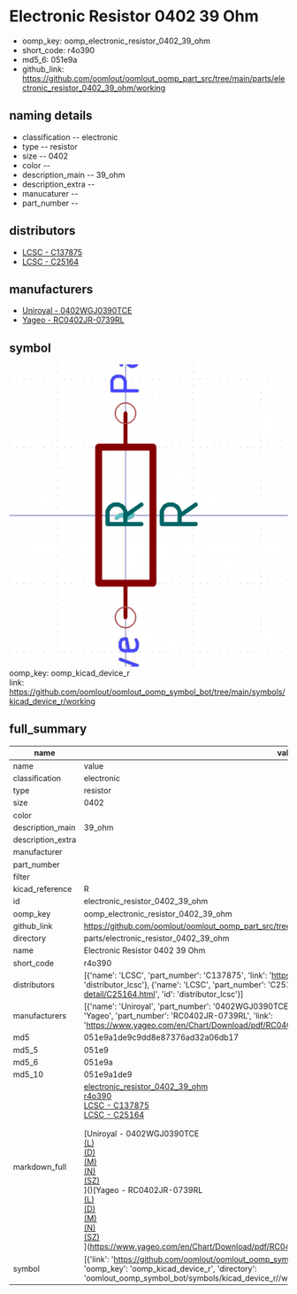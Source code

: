 # Electronic Resistor 0402 39 Ohm

  
* oomp_key: oomp_electronic_resistor_0402_39_ohm 
* short_code: r4o390
* md5_6: 051e9a  
* github_link: https://github.com/oomlout/oomlout_oomp_part_src/tree/main/parts/electronic_resistor_0402_39_ohm/working  
## naming details
* classification -- electronic
* type -- resistor
* size -- 0402
* color -- 
* description_main -- 39_ohm
* description_extra -- 
* manucaturer -- 
* part_number -- 

## distributors
* [LCSC - C137875](https://lcsc.com/product-detail/C137875.html)  
* [LCSC - C25164](https://lcsc.com/product-detail/C25164.html)  

## manufacturers
* [Uniroyal - 0402WGJ0390TCE]()  
* [Yageo - RC0402JR-0739RL](https://www.yageo.com/en/Chart/Download/pdf/RC0402JR-0739RL)  

## symbol

![](symbol/0/working/working_600.png)  
oomp_key: oomp_kicad_device_r  
link: https://github.com/oomlout/oomlout_oomp_symbol_bot/tree/main/symbols/kicad_device_r/working  


## full_summary
| name | value | 
| --- | --- | 
| name | value | 
| classification | electronic | 
| type | resistor | 
| size | 0402 | 
| color |  | 
| description_main | 39_ohm | 
| description_extra |  | 
| manufacturer |  | 
| part_number |  | 
| filter |  | 
| kicad_reference | R | 
| id | electronic_resistor_0402_39_ohm | 
| oomp_key | oomp_electronic_resistor_0402_39_ohm | 
| github_link | https://github.com/oomlout/oomlout_oomp_part_src/tree/main/parts/electronic_resistor_0402_39_ohm/working | 
| directory | parts/electronic_resistor_0402_39_ohm | 
| name | Electronic Resistor 0402 39 Ohm | 
| short_code | r4o390 | 
| distributors | [{'name': 'LCSC', 'part_number': 'C137875', 'link': 'https://lcsc.com/product-detail/C137875.html', 'id': 'distributor_lcsc'}, {'name': 'LCSC', 'part_number': 'C25164', 'link': 'https://lcsc.com/product-detail/C25164.html', 'id': 'distributor_lcsc'}] | 
| manufacturers | [{'name': 'Uniroyal', 'part_number': '0402WGJ0390TCE', 'link': '', 'id': 'manufacturer_uniroyal'}, {'name': 'Yageo', 'part_number': 'RC0402JR-0739RL', 'link': 'https://www.yageo.com/en/Chart/Download/pdf/RC0402JR-0739RL', 'id': 'manufacturer_yageo'}] | 
| md5 | 051e9a1de9c9dd8e87376ad32a06db17 | 
| md5_5 | 051e9 | 
| md5_6 | 051e9a | 
| md5_10 | 051e9a1de9 | 
| markdown_full | [electronic_resistor_0402_39_ohm](https://github.com/oomlout/oomlout_oomp_part_src/tree/main/parts/electronic_resistor_0402_39_ohm/working)<br>[r4o390](https://github.com/oomlout/oomlout_oomp_part_src/tree/main/parts/electronic_resistor_0402_39_ohm/working)<br>[LCSC - C137875<br>](https://lcsc.com/product-detail/C137875.html)[LCSC - C25164<br>](https://lcsc.com/product-detail/C25164.html)<br>[Uniroyal - 0402WGJ0390TCE<br>[(L)<br>](https://www.lcsc.com/search?q=0402WGJ0390TCE)[(D)<br>](https://www.digikey.com/en/products?,keywords=0402WGJ0390TCE)[(M)<br>](https://www.mouser.com/Search/Refine?Keyword=0402WGJ0390TCE)[(N)<br>](https://www.newark.com/search?st=0402WGJ0390TCE)[(SZ)<br>](https://so.szlcsc.com/global.html?k=0402WGJ0390TCE)]()[Yageo - RC0402JR-0739RL<br>[(L)<br>](https://www.lcsc.com/search?q=RC0402JR-0739RL)[(D)<br>](https://www.digikey.com/en/products?,keywords=RC0402JR-0739RL)[(M)<br>](https://www.mouser.com/Search/Refine?Keyword=RC0402JR-0739RL)[(N)<br>](https://www.newark.com/search?st=RC0402JR-0739RL)[(SZ)<br>](https://so.szlcsc.com/global.html?k=RC0402JR-0739RL)](https://www.yageo.com/en/Chart/Download/pdf/RC0402JR-0739RL) | 
| symbol | [{'link': 'https://github.com/oomlout/oomlout_oomp_symbol_bot/tree/main/symbols/kicad_device_r', 'oomp_key': 'oomp_kicad_device_r', 'directory': 'oomlout_oomp_symbol_bot/symbols/kicad_device_r//working/working.kicad_sym'}] | 
